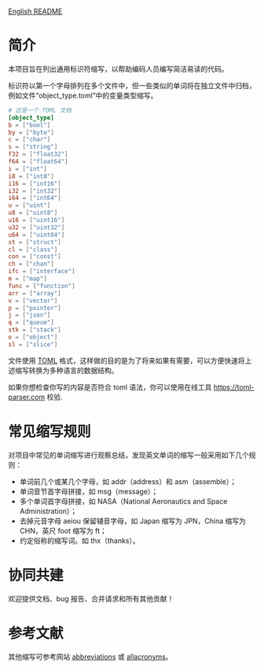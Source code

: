 [English README](README.md)

# 简介
本项目旨在列出通用标识符缩写，以帮助编码人员编写简洁易读的代码。

标识符以第一个字母排列在多个文件中，但一些类似的单词将在独立文件中归档，例如文件“object_type.toml”中的变量类型缩写。
```toml
# 这是一个 TOML 文档
[object_type]
b = ["bool"]
by = ["byte"]
c = ["char"]
s = ["string"]
f32 = ["float32"]
f64 = ["float64"]
i = ["int"]
i8 = ["int8"]
i16 = ["int16"]
i32 = ["int32"]
i64 = ["int64"]
u = ["uint"]
u8 = ["uint8"]		
u16 = ["uint16"]	
u32 = ["uint32"]		
u64 = ["uint64"]		
st = ["struct"]		
cl = ["class"]		
con = ["const"]		
ch = ["chan"]
ifc = ["interface"]
m = ["map"]	
func = ["function"]	
arr = ["array"]
v = ["vector"]
p = ["pointer"]
j = ["json"]
q = ["queue"]
stk = ["stack"]
o = ["object"]
sl = ["slice"]
```
文件使用 [TOML](https://github.com/toml-lang/toml) 格式，这样做的目的是为了将来如果有需要，可以方便快速将上述缩写转换为多种语言的数据结构。

如果你想检查你写的内容是否符合 toml 语法，你可以使用在线工具 https://toml-parser.com 校验.

# 常见缩写规则
对项目中常见的单词缩写进行观察总结，发现英文单词的缩写一般采用如下几个规则：
- 单词前几个或某几个字母，如 addr（address）和 asm（assemble）；
- 单词音节首字母拼接，如 msg（message）；
- 多个单词首字母拼接，如 NASA（National Aeronautics and Space Administration）；
- 去掉元音字母 aeiou 保留辅音字母，如 Japan 缩写为 JPN，China 缩写为 CHN，英尺 foot 缩写为 ft；
- 约定俗称的缩写词。如 thx（thanks）。

# 协同共建
欢迎提供文档、bug 报告、合并请求和所有其他贡献！

# 参考文献
其他缩写可参考网站 [abbreviations](https://www.abbreviations.com) 或 [allacronyms](https://www.allacronyms.com/)。
